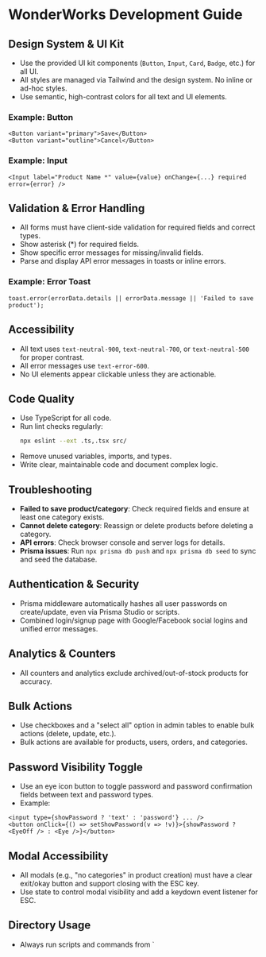 # WonderWorks Development Guide

## Design System & UI Kit
- Use the provided UI kit components (`Button`, `Input`, `Card`, `Badge`, etc.) for all UI.
- All styles are managed via Tailwind and the design system. No inline or ad-hoc styles.
- Use semantic, high-contrast colors for all text and UI elements.

### Example: Button
```tsx
<Button variant="primary">Save</Button>
<Button variant="outline">Cancel</Button>
```

### Example: Input
```tsx
<Input label="Product Name *" value={value} onChange={...} required error={error} />
```

## Validation & Error Handling
- All forms must have client-side validation for required fields and correct types.
- Show asterisk (*) for required fields.
- Show specific error messages for missing/invalid fields.
- Parse and display API error messages in toasts or inline errors.

### Example: Error Toast
```tsx
toast.error(errorData.details || errorData.message || 'Failed to save product');
```

## Accessibility
- All text uses `text-neutral-900`, `text-neutral-700`, or `text-neutral-500` for proper contrast.
- All error messages use `text-error-600`.
- No UI elements appear clickable unless they are actionable.

## Code Quality
- Use TypeScript for all code.
- Run lint checks regularly:
  ```bash
  npx eslint --ext .ts,.tsx src/
  ```
- Remove unused variables, imports, and types.
- Write clear, maintainable code and document complex logic.

## Troubleshooting
- **Failed to save product/category**: Check required fields and ensure at least one category exists.
- **Cannot delete category**: Reassign or delete products before deleting a category.
- **API errors**: Check browser console and server logs for details.
- **Prisma issues**: Run `npx prisma db push` and `npx prisma db seed` to sync and seed the database.

## Authentication & Security
- Prisma middleware automatically hashes all user passwords on create/update, even via Prisma Studio or scripts.
- Combined login/signup page with Google/Facebook social logins and unified error messages.

## Analytics & Counters
- All counters and analytics exclude archived/out-of-stock products for accuracy.

## Bulk Actions
- Use checkboxes and a "select all" option in admin tables to enable bulk actions (delete, update, etc.).
- Bulk actions are available for products, users, orders, and categories.

## Password Visibility Toggle
- Use an eye icon button to toggle password and password confirmation fields between text and password types.
- Example:
```tsx
<input type={showPassword ? 'text' : 'password'} ... />
<button onClick={() => setShowPassword(v => !v)}>{showPassword ? <EyeOff /> : <Eye />}</button>
```

## Modal Accessibility
- All modals (e.g., "no categories" in product creation) must have a clear exit/okay button and support closing with the ESC key.
- Use state to control modal visibility and add a keydown event listener for ESC.

## Directory Usage
- Always run scripts and commands from `